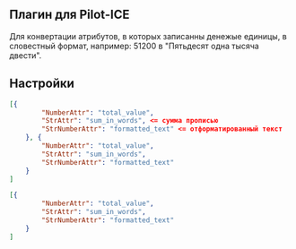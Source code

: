 ## Плагин для Pilot-ICE

Для конвертации атрибутов, в которых записанны денежые единицы, в словестный формат, например:
51200 в "Пятьдесят одна тысяча двести".


## Настройки

```json
[{
		"NumberAttr": "total_value",
		"StrAttr": "sum_in_words", <= сумма прописью
		"StrNumberAttr": "formatted_text" <= отформатированный текст
	}, {
		"NumberAttr": "total_value",
		"StrAttr": "sum_in_words",
		"StrNumberAttr": "formatted_text"
	}
]
```

```json
[{
		"NumberAttr": "total_value",
		"StrAttr": "sum_in_words",
		"StrNumberAttr": "formatted_text"
	}
]
```